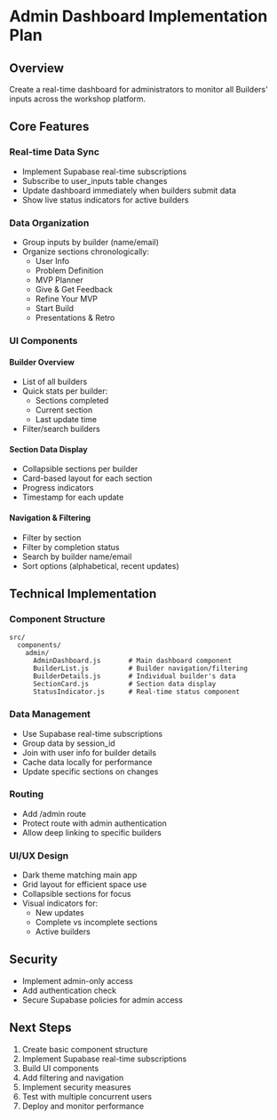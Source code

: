 # Admin Dashboard Implementation Plan

## Overview
Create a real-time dashboard for administrators to monitor all Builders' inputs across the workshop platform.

## Core Features

### Real-time Data Sync
- Implement Supabase real-time subscriptions
- Subscribe to user_inputs table changes
- Update dashboard immediately when builders submit data
- Show live status indicators for active builders

### Data Organization
- Group inputs by builder (name/email)
- Organize sections chronologically:
  * User Info
  * Problem Definition
  * MVP Planner
  * Give & Get Feedback
  * Refine Your MVP
  * Start Build
  * Presentations & Retro

### UI Components

#### Builder Overview
- List of all builders
- Quick stats per builder:
  * Sections completed
  * Current section
  * Last update time
- Filter/search builders

#### Section Data Display
- Collapsible sections per builder
- Card-based layout for each section
- Progress indicators
- Timestamp for each update

#### Navigation & Filtering
- Filter by section
- Filter by completion status
- Search by builder name/email
- Sort options (alphabetical, recent updates)

## Technical Implementation

### Component Structure
```
src/
  components/
    admin/
      AdminDashboard.js       # Main dashboard component
      BuilderList.js          # Builder navigation/filtering
      BuilderDetails.js       # Individual builder's data
      SectionCard.js          # Section data display
      StatusIndicator.js      # Real-time status component
```

### Data Management
- Use Supabase real-time subscriptions
- Group data by session_id
- Join with user info for builder details
- Cache data locally for performance
- Update specific sections on changes

### Routing
- Add /admin route
- Protect route with admin authentication
- Allow deep linking to specific builders

### UI/UX Design
- Dark theme matching main app
- Grid layout for efficient space use
- Collapsible sections for focus
- Visual indicators for:
  * New updates
  * Complete vs incomplete sections
  * Active builders

## Security
- Implement admin-only access
- Add authentication check
- Secure Supabase policies for admin access

## Next Steps
1. Create basic component structure
2. Implement Supabase real-time subscriptions
3. Build UI components
4. Add filtering and navigation
5. Implement security measures
6. Test with multiple concurrent users
7. Deploy and monitor performance